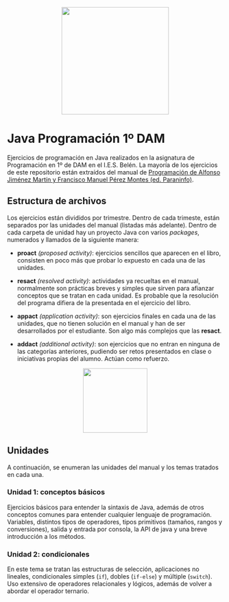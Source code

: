 <div id="header" align="center">
  <img src="https://media.giphy.com/media/YpZbh3wXqG11aK2zRd/giphy.gif" width="250"/>
</div>

# Java Programación 1º DAM
Ejercicios de programación en Java realizados en la asignatura de Programación en 1º de DAM en el I.E.S. Belén. La mayoría de los ejercicios de este repositorio están extraídos del manual de [Programación de Alfonso Jiménez Martín y Francisco Manuel Pérez Montes (ed. Paraninfo)](https://www.paraninfo.es/catalogo/9788428342865/programacion--edicion-2021-).

## Estructura de archivos
Los ejercicios están divididos por trimestre. Dentro de cada trimeste, están separados por las unidades del manual (listadas más adelante). Dentro de cada carpeta de unidad hay un proyecto Java con varios *packages*, numerados y llamados de la siguiente manera:

- __proact__ *(proposed activity)*: ejercicios sencillos que aparecen en el libro, consisten en poco más que probar lo expuesto en cada una de las unidades.

- __resact__ *(resolved activity)*: actividades ya recueltas en el manual, normalmente son prácticas breves y simples que sirven para afianzar conceptos que se tratan en cada unidad. Es probable que la resolución del programa difiera de la presentada en el ejercicio del libro.

- __appact__ *(application activity)*: son ejercicios finales en cada una de las unidades, que no tienen solución en el manual y han de ser desarrollados por el estudiante. Son algo más complejos que las __resact__.

- __addact__ *(additional activity)*: son ejercicios que no entran en ninguna de las categorías anteriores, pudiendo ser retos presentados en clase o iniciativas propias del alumno. Actúan como refuerzo.

<div id="units" align="center">
  <img src="https://media.giphy.com/media/8NaYbrMzn9a4tu4z6i/giphy.gif" width="150"/>
</div>

## Unidades
A continuación, se enumeran las unidades del manual y los temas tratados en cada una.
### Unidad 1: conceptos básicos
Ejercicios básicos para entender la sintaxis de Java, además de otros conceptos comunes para entender cualquier lenguaje de programación. Variables, distintos tipos de operadores, tipos primitivos (tamaños, rangos y conversiones), salida y entrada por consola, la API de java y una breve introducción a los métodos.

### Unidad 2: condicionales
En este tema se tratan las estructuras de selección, aplicaciones no lineales, condicionales simples (`if`), dobles (`if-else`) y múltiple (`switch`). Uso extensivo de operadores relacionales y lógicos, además de volver a abordar el operador ternario.
